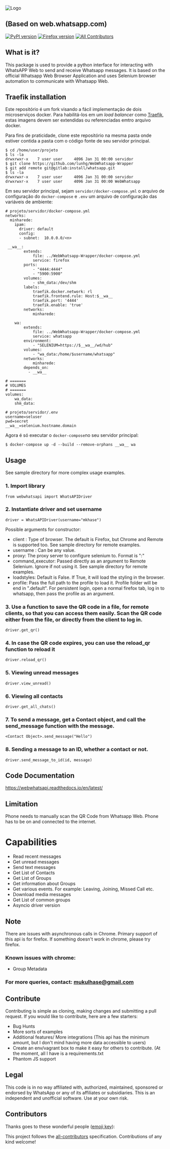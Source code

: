 <img alt="Logo" src="https://github.com/Tobaloidee/WebWhatsapp-Wrapper/blob/master/docs/logo/logotype-a-04.png">

## (Based on web.whatsapp.com)
[![PyPI version](https://badge.fury.io/py/webwhatsapi.svg)](https://badge.fury.io/py/webwhatsapi)
[![Firefox version](https://img.shields.io/badge/Firefox-58.0.2-green.svg)]()
[![All Contributors](https://img.shields.io/badge/all_contributors-0-orange.svg?style=flat-square)](#contributors)

## What is it?
This package is used to provide a python interface for interacting with WhatsAPP Web to send and receive Whatsapp messages.
It is based on the official Whatsapp Web Browser Application and uses Selenium browser automation to communicate with Whatsapp Web.

## Traefik installation

Este repositório é um fork visando a fácil implementação de dois microserviços docker. Para habilitá-los em um _load balancer_ como [Traefik](https://docs.traefik.io/), estas imagens devem ser extendidas ou referenciadas emtro arquivo docker.

Para fins de praticidade, clone este repositório na mesma pasta onde estiver contida a pasta com o código fonte de seu servidor principal.

```
$ cd /home/user/projeto
$ ls -la
drwxrwxr-x    7 user user     4096 Jan 31 00:00 servidor
$ git clone https://github.com/lunhg/WebWhatsapp-Wrapper
$ git add remote git@gitlab:install/whatsapp.git
$ ls -la
drwxrwxr-x    7 user user     4096 Jan 31 00:00 servidor
drwxrwxr-x    7 user user     4096 Jan 31 00:00 WebWhatsapp
```

Em seu servidor principal, sejam `servidor/docker-compose.yml` o arquivo de configuração do `docker-compose` e `.env` um arquivo de configuração das variáveis de ambiente:

```
# projeto/servidor/docker-compose.yml
networks:
  minharede:
    ipam:
      driver: default
      config:
      - subnet:  10.0.0.0/<n>
      
 __wa__:
        extends:
            file: ../WebWhatsapp-Wrapper/docker-compose.yml
            service: firefox
        ports:
            - "4444:4444"
            - "5900:5900"
        volumes:
            - shm_data:/dev/shm
        labels:
            traefik.docker.network: rl
            traefik.frontend.rule: Host:$__wa__
            traefik.port: '4444'
            traefik.enable: 'true'
        networks:
            minharede:

    wa:
        extends:
            file: ../WebWhatsapp-Wrapper/docker-compose.yml
            service: whatsapp
        environment:
            - "SELENIUM=https://$__wa__/wd/hub"
        volumes:
            - "wa_data:/home/$username/whatsapp"
        networks:
            minharede: 
        depends_on:
          - __wa__

# =======
# VOLUMES
# =======
volumes:
    wa_data:
    shm_data:
```

```
# projeto/servidor/.env
username=seluser
pwd=secret
__wa__=selenium.hostname.domain
```

Agora é só executar o `docker-compose`no seu servidor principal:

```
$ docker-compose up -d --build --remove-orphans __wa__ wa
```
## Usage

See sample directory for more complex usage examples.

### 1. Import library

    from webwhatsapi import WhatsAPIDriver

### 2. Instantiate driver and set username

    driver = WhatsAPIDriver(username="mkhase")

Possible arguments for constructor:

- client : Type of browser. The default is Firefox, but Chrome and Remote is supported too. See sample directory for remote examples.
- username : Can be any value.
- proxy: The proxy server to configure selenium to. Format is "<proxy>:<portnumber>"
- command_executor: Passed directly as an argument to Remote Selenium. Ignore if not using it. See sample directory for remote examples. 
- loadstyles: Default is False. If True, it will load the styling in the browser.
- profile: Pass the full path to the profile to load it. Profile folder will be end in ".default". For persistent login, open a normal firefox tab, log in to whatsapp, then pass the profile as an argument.

### 3. Use a function to save the QR code in a file, for remote clients, so that you can access them easily. Scan the QR code either from the file, or directly from the client to log in.

    driver.get_qr()

### 4. In case the QR code expires, you can use the reload_qr function to reload it

    driver.reload_qr()

### 5. Viewing unread messages

    driver.view_unread()

### 6. Viewing all contacts

    driver.get_all_chats()

### 7. To send a message, get a Contact object, and call the send_message function with the message.

    <Contact Object>.send_message("Hello")

### 8. Sending a message to an ID, whether a contact or not.

    driver.send_message_to_id(id, message)

## Code Documentation
https://webwhatsapi.readthedocs.io/en/latest/

## Limitation
Phone needs to manually scan the QR Code from Whatsapp Web. Phone has to be on and connected to the internet.

# Capabilities
 - Read recent messages
 - Get unread messages
 - Send text messages
 - Get List of Contacts
 - Get List of Groups
 - Get information about Groups
 - Get various events. For example: Leaving, Joining, Missed Call etc.
 - Download media messages
 - Get List of common groups
 - Asyncio driver version

## Note
There are issues with asynchronous calls in Chrome. Primary support of this api is for firefox. If something doesn't work in chrome, please try firefox.

### Known issues with chrome:
 - Group Metadata
 
### For more queries, contact: mukulhase@gmail.com

## Contribute
Contributing is simple as cloning, making changes and submitting a pull request.
If you would like to contribute, here are a few starters:
- Bug Hunts
- More sorts of examples
- Additional features/ More integrations (This api has the minimum amount, but I don't mind having more data accessible to users)
- Create an env/vagrant box to make it easy for others to contribute. (At the moment, all I have is a requirements.txt
- Phantom JS support

## Legal
This code is in no way affiliated with, authorized, maintained, sponsored or endorsed by WhatsApp or any of its affiliates or subsidiaries. This is an independent and unofficial software. Use at your own risk.

## Contributors

Thanks goes to these wonderful people ([emoji key](https://github.com/kentcdodds/all-contributors#emoji-key)):

<!-- ALL-CONTRIBUTORS-LIST:START - Do not remove or modify this section -->
<!-- prettier-ignore -->
<!-- ALL-CONTRIBUTORS-LIST:END -->

This project follows the [all-contributors](https://github.com/kentcdodds/all-contributors) specification. Contributions of any kind welcome!
